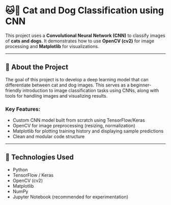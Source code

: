 # 🐱🐶 Cat and Dog Classification using CNN

This project uses a **Convolutional Neural Network (CNN)** to classify images of **cats and dogs**. It demonstrates how to use **OpenCV (cv2)** for image processing and **Matplotlib** for visualizations.

---

## 📌 About the Project

The goal of this project is to develop a deep learning model that can differentiate between cat and dog images. This serves as a beginner-friendly introduction to image classification tasks using CNNs, along with tools for handling images and visualizing results.

### Key Features:
- Custom CNN model built from scratch using TensorFlow/Keras
- OpenCV for image preprocessing (resizing, normalization)
- Matplotlib for plotting training history and displaying sample predictions
- Clean and modular code structure

---

## 🧰 Technologies Used

- Python
- TensorFlow / Keras
- OpenCV (cv2)
- Matplotlib
- NumPy
- Jupyter Notebook (recommended for experimentation)
